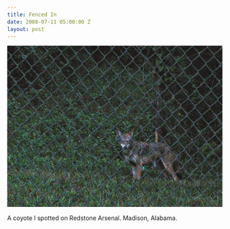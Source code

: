 ```yaml
---
title: Fenced In
date: 2008-07-11 05:00:00 Z
layout: post
---
```


![](/assets/images/fenced-in-coyote.jpg)

A coyote I spotted on Redstone Arsenal. Madison, Alabama.

